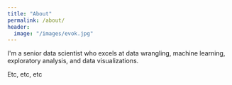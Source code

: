 ```yaml
---
title: "About"
permalink: /about/
header:
  image: "/images/evok.jpg"
---
```


I'm a senior data scientist who excels at data wrangling, machine learning, exploratory analysis, and data visualizations.

Etc, etc, etc

